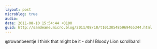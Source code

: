 ```yaml
---
layout: post
microblog: true
audio: 
date: 2011-08-10 15:54:44 +0100
guid: http://samdeane.micro.blog/2011/08/10/t101305485969465344.html
---
```

@rowanbeentje I think that might be it - doh! Bloody Lion scrollbars!
